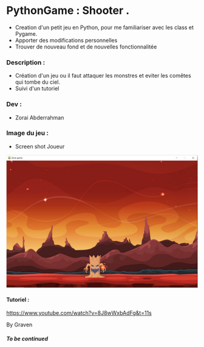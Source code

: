 # PythonGame : Shooter .

- Creation d'un petit jeu en Python, pour me familiariser avec les class et Pygame.
- Apporter des modifications personnelles 
- Trouver de nouveau fond et de nouvelles fonctionnalitée


### Description :

- Création d'un jeu ou il faut attaquer les monstres et eviter les comêtes qui tombe du ciel.
- Suivi d'un tutoriel


###  Dev :

- Zorai Abderrahman


### Image du jeu  :


- Screen shot Joueur

![image](https://github.com/Abderzorai/PythonGame/blob/main/screenshot.png)



#### Tutoriel :

https://www.youtube.com/watch?v=8J8wWxbAdFg&t=11s

By Graven


##### To be continued
